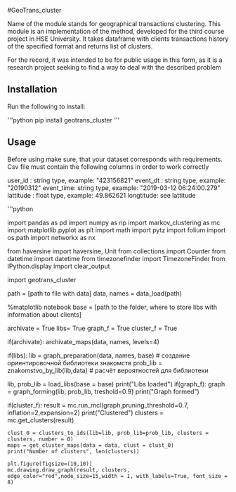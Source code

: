 #GeoTrans_cluster

Name of the module stands for geographical transactions clustering.
This module is an implementation of the method, developed for the third course project
in HSE University. It takes dataframe with clients transactions history of the
specified format and returns list of clusters.

For the record, it was intended to be for public usage in this form, as it is a research project seeking to find a way to deal with the described problem

## Installation

Run the following to install:

'''python
pip install geotrans_cluster
'''

## Usage

Before using make sure, that your dataset corresponds with requirements. Csv file must contain the following columns in order to work correctly

user_id   :   string type, example: "423156821"
event_dt  :   string type, example: "20190312"
event_time:   string type, example: "2019-03-12 06:24:00.279"
lattitude :   float  type, example: 49.862621
longtitude:   see lattitude

'''python

import pandas as pd
import numpy  as np
import markov_clustering as mc
import matplotlib.pyplot as plt
import math
import pytz
import folium
import os.path
import networkx as nx


from haversine       import haversine, Unit
from collections     import Counter
from datetime        import datetime
from timezonefinder  import TimezoneFinder
from IPython.display import clear_output

import geotrans_cluster

path = [path to file with data]
data, names = data_load(path)


%matplotlib notebook
base = [path to the folder, where to store libs with information about clients]

archivate = True
libs= True
graph_f = True
cluster_f = True


if(archivate):
    archivate_maps(data, names, levels=4)

if(libs):
    lib = graph_preparation(data, names, base) # создание ориентировочной библиотеки знакомств
    prob_lib = znakomstvo_by_lib(lib,data) # расчёт вероятностей для библиотеки


lib, prob_lib = load_libs(base = base)
print("Libs loaded")
if(graph_f):
    graph = graph_forming(lib, prob_lib, treshold=0.9)
print("Graph formed")
    
if(cluster_f):
    result = mc.run_mcl(graph,pruning_threshold=0.7, inflation=2,expansion=2) 
    print("Clustered")
    clusters = mc.get_clusters(result)

    clust_0 = clusters_to_ids(lib=lib, prob_lib=prob_lib, clusters = clusters, number = 0)
    maps = get_cluster_maps(data = data, clust = clust_0)
    print("Number of clusters", len(clusters))

    plt.figure(figsize=(10,10))
    mc.drawing.draw_graph(result, clusters, edge_color="red",node_size=15,width = 1, with_labels=True, font_size = 8)
